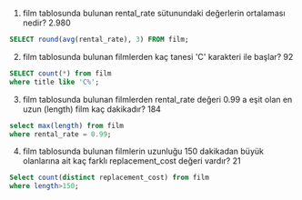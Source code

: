 1. film tablosunda bulunan rental_rate sütunundaki değerlerin ortalaması nedir? 2.980
```sql
SELECT round(avg(rental_rate), 3) FROM film;
```

2. film tablosunda bulunan filmlerden kaç tanesi 'C' karakteri ile başlar? 92
```sql
SELECT count(*) from film
where title like 'C%';
```

3. film tablosunda bulunan filmlerden rental_rate değeri 0.99 a eşit olan en uzun (length) film kaç dakikadır? 184
```sql
select max(length) from film
where rental_rate = 0.99;
```

4. film tablosunda bulunan filmlerin uzunluğu 150 dakikadan büyük olanlarına ait kaç farklı 
replacement_cost değeri vardır? 21
```sql
Select count(distinct replacement_cost) from film
where length>150;
```
